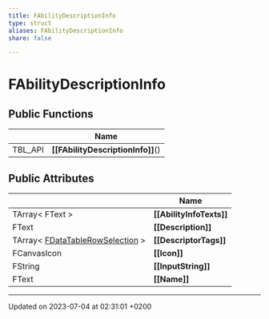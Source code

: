 ```yaml
---
title: FAbilityDescriptionInfo
type: struct
aliases: FAbilityDescriptionInfo
share: false

---
```


# FAbilityDescriptionInfo





## Public Functions

|                | Name           |
| -------------- | -------------- |
| TBL_API | **[[FAbilityDescriptionInfo]]**() |

## Public Attributes

|                | Name           |
| -------------- | -------------- |
| TArray< FText > | **[[AbilityInfoTexts]]**  |
| FText | **[[Description]]**  |
| TArray< [FDataTableRowSelection](/docs/SDK/Source/Classes/structFDataTableRowSelection.md) > | **[[DescriptorTags]]**  |
| FCanvasIcon | **[[Icon]]**  |
| FString | **[[InputString]]**  |
| FText | **[[Name]]**  |

-------------------------------

Updated on 2023-07-04 at 02:31:01 +0200